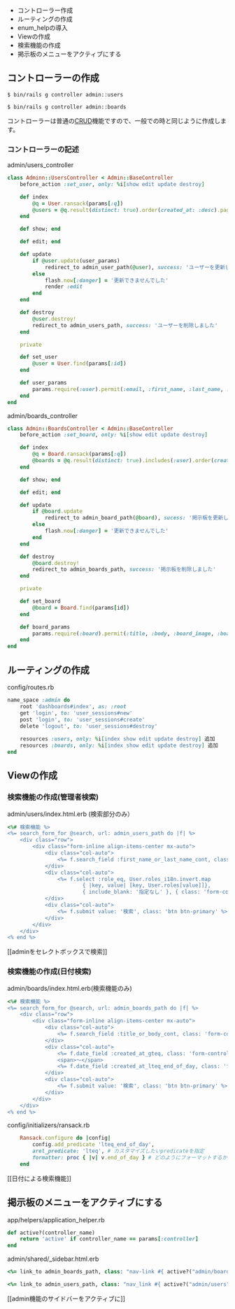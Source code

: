 
- コントローラー作成
- ルーティングの作成
- enum_helpの導入
- Viewの作成
- 検索機能の作成
- 掲示板のメニューをアクティブにする

## コントローラーの作成

```shell
$ bin/rails g controller admin::users
```

```shell
$ bin/rails g controller admin::boards
```

コントローラーは普通の[CRUD](http://d.hatena.ne.jp/keyword/CRUD)機能ですので、一般での時と同じように作成します。

### コントローラーの記述

admin/users_controller
```ruby
class Adminn::UsersController < Admin::BaseController
	before_action :set_user, only: %i[show edit update destroy]

	def index
		@q = User.ransack(params[:q])
		@users = @q.result(distinct: true).order(created_at: :desc).page(params[:page])
	end

	def show; end

	def edit; end

	def update
		if @user.update(user_params)
			redirect_to admin_user_path(@user), success: 'ユーザーを更新しました'
		else
			flash.now[:danger] = '更新できませんでした'
			render :edit
		end
	end

	def destroy
		@user.destroy!
		redirect_to admin_users_path, success: 'ユーザーを削除しました'
	end

	private

	def set_user
		@user = User.find(params[:id])
	end

	def user_params
		params.require(:user).permit(:email, :first_name, :last_name, :avatar, :avatar_cache)
	end
end
```

admin/boards_controller
```ruby
class Admin::BoardsController < Admin::BaseController
	before_action :set_board, only: %i[show edit update destroy]

	def index
		@q = Board.ransack(params[:q])
		@boards = @q.result(distinct: true).includes(:user).order(created_at: :desc).page(params[:page])
	end

	def show; end

	def edit; end

	def update
		if @board.update
			redirect_to admin_board_path(@board), sucess: '掲示板を更新しました'
		else
			flash.now[:danger] = '更新できませんでした'
		end
	end

	def destroy
		@board.destroy!
		redirect_to admin_boards_path, success: '掲示板を削除しました'
	end

	private

	def set_board
		@board = Board.find(params[id])
	end

	def board_params
		params.require(:board).permit(:title, :body, :board_image, :board_image_cache)
	end
end
```

## ルーティングの作成

config/routes.rb
```ruby
name_space :admin do
	root 'dashboards#index', as: :root
	get 'login', to: 'user_sessions#new'
	post 'login', to: 'user_sessions#create'
	delete 'logout', to: 'user_sessions#destroy'
	
	resources :users, only: %i[index show edit update destroy] 追加
	resources :boards, only: %i[index show edit update destroy] 追加
end
```

## Viewの作成

### 検索機能の作成(管理者検索)
admin/users/index.html.erb (検索部分のみ）
```ruby
<%# 検索機能 %>
<%= search_form_for @search, url: admin_users_path do |f| %>
	<div class="row">
		<div class="form-inline align-items-center mx-auto">
			<div class="col-auto">
				<%= f.search_field :first_name_or_last_name_cont, class: 'form-control',　placeholder: '検索ワード' %>
			</div>
			<div class="col-auto">
				<%= f.select :role_eq, User.roles_i18n.invert.map　
						{ |key, value| [key, User.roles[value]]}, 
						{ include_blank: '指定なし' }, { class: 'form-control' } %>
			</div>
			<div class="col-auto">
				<%= f.submit value: '検索', class: 'btn btn-primary' %>
			</div>
		</div>
	</div>
<% end %>
```

[[adminをセレクトボックスで検索]]

### 検索機能の作成(日付検索)
admin/boards/index.html.erb(検索機能のみ)
```ruby
<%# 検索機能 %>
<%= search_form_for @search, url: admin_boards_path do |f| %>
	<div class="row">
		<div class="form-inline align-items-center mx-auto">
			<div class="col-auto">
				<%= f.search_field :title_or_body_cont, class: 'form-control', placeholder: '検索ワード' %>
			</div>
			<div class="col-auto">
				<%= f.date_field :created_at_gteq, class: 'form-control' %>
				<span>〜</span>
				<%= f.date_field :created_at_lteq_end_of_day, class: 'form-control' %>
			</div>
			<div class="col-auto">
				<%= f.submit value: '検索', class: 'btn btn-primary' %>
			</div>
		</div>
	</div>
<% end %>
```

config/initializers/ransack.rb
```ruby
	Ransack.configure do |config|
		config.add_predicate 'lteq_end_of_day',
		arel_predicate: 'lteq', # カスタマイズしたいpredicateを指定
		formatter: proc { |v| v.end_of_day } # どのようにフォーマットするか指定
	end
```

[[日付による検索機能]]

## 掲示板のメニューをアクティブにする

app/helpers/application_helper.rb
```ruby
def active?(controller_name)
	return 'active' if controller_name == params[:controller]
end
```

admin/shared/_sidebar.html.erb
```ruby
<%= link_to admin_boards_path, class: "nav-link #{ active?("admin/boards") }" do %>
```

```ruby
<%= link_to admin_users_path, class: "nav_link #{ active?("admin/users") }" de %>
```

[[admin機能のサイドバーをアクティブに]]

